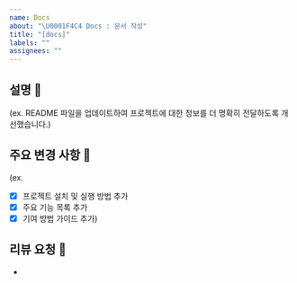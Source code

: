 ```yaml
---
name: Docs
about: "\U0001F4C4 Docs : 문서 작성"
title: "[docs]"
labels: ""
assignees: ""
---
```


## 설명 📝

(ex. README 파일을 업데이트하여 프로젝트에 대한 정보를 더 명확히 전달하도록 개선했습니다.)

## 주요 변경 사항 📝

(ex.

- [x] 프로젝트 설치 및 실행 방법 추가
- [x] 주요 기능 목록 추가
- [x] 기여 방법 가이드 추가)

## 리뷰 요청 📝

-
